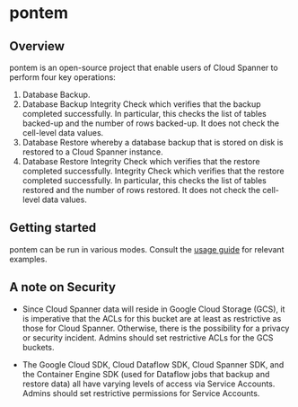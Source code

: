 # pontem
## Overview
pontem is an open-source project that enable users of Cloud Spanner
to perform four key operations:

1. Database Backup.
1. Database Backup Integrity Check which verifies that the backup completed
successfully. In particular, this checks the list of tables backed-up
and the number of rows backed-up. It does not check the cell-level data
values.
1. Database Restore whereby a database backup that is stored on disk is
restored to a Cloud Spanner instance.
1. Database Restore Integrity Check which verifies that the restore
completed successfully. Integrity Check which verifies that the restore completed
successfully. In particular, this checks the list of tables restored
and the number of rows restored. It does not check the cell-level data
values.

## Getting started
pontem can be run in various modes. Consult the [usage guide](USAGE.md) for
relevant examples.

## A note on Security
- Since Cloud Spanner data will reside in Google Cloud Storage (GCS),
it is imperative that the ACLs for this bucket are at least as restrictive
as those for Cloud Spanner. Otherwise, there is the possibility for a privacy
or security incident. Admins should set restrictive ACLs for the GCS
buckets.

- The Google Cloud SDK, Cloud Dataflow SDK, Cloud Spanner SDK, and the
Container Engine SDK (used for Dataflow jobs that backup and restore
data) all have varying levels of access via Service Accounts. Admins should
set restrictive permissions for Service Accounts.
